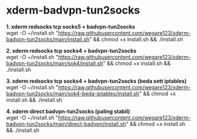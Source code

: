 # xderm-badvpn-tun2socks
**1. xderm redsocks tcp socks5 + badvpn-tun2socks**
<br>
wget -O ~/install.sh "https://raw.githubusercontent.com/wegare123/xderm-badvpn-tun2socks/main/install.sh" && chmod +x install.sh && ./install.sh

**2. xderm redsocks tcp socks4 + badvpn-tun2socks**
<br>
wget -O ~/install.sh "https://raw.githubusercontent.com/wegare123/xderm-badvpn-tun2socks/main/sok4/install.sh" && chmod +x install.sh && ./install.sh

**3. xderm redsocks tcp socks4 + badvpn-tun2socks (beda sett iptables)**
<br>
wget -O ~/install.sh "https://raw.githubusercontent.com/wegare123/xderm-badvpn-tun2socks/main/sok4-beda-iptables/install.sh" && chmod +x install.sh && ./install.sh

**4. xderm direct badvpn-tun2socks (paling stabil)**
<br>
wget -O ~/install.sh "https://raw.githubusercontent.com/wegare123/xderm-badvpn-tun2socks/main/direct-badvpn/install.sh" && chmod +x install.sh && ./install.sh
